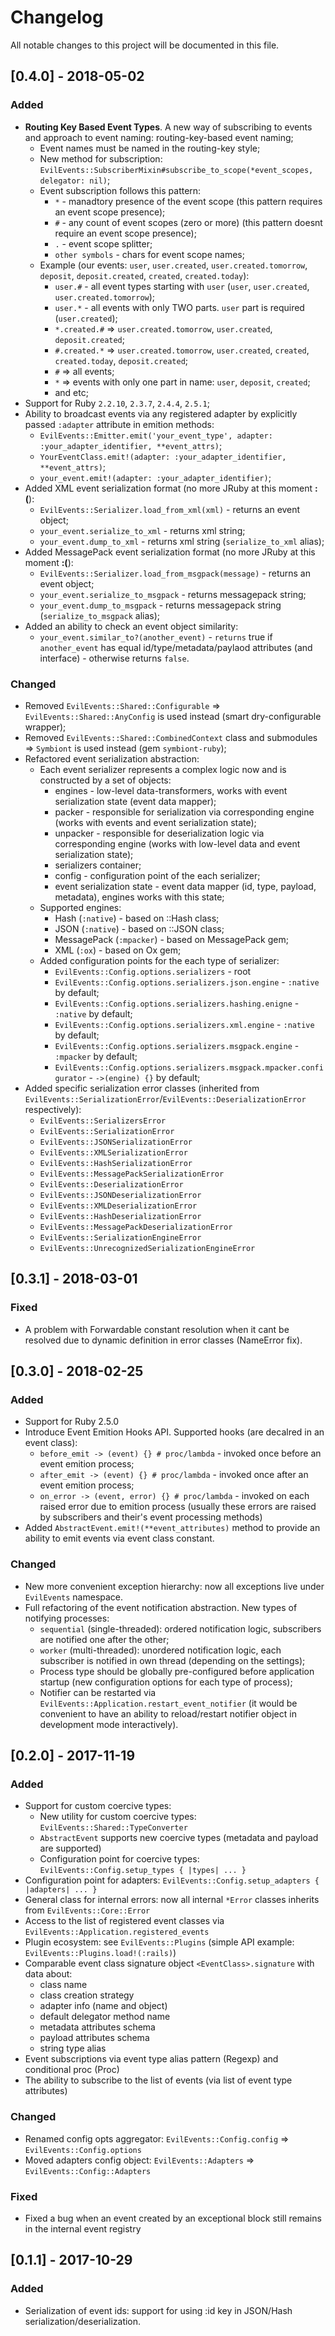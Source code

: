 # Changelog
All notable changes to this project will be documented in this file.

## [0.4.0] - 2018-05-02
### Added
- **Routing Key Based Event Types**. A new way of subscribing to events and approach to event naming: routing-key-based event naming;
  - Event names must be named in the routing-key style;
  - New method for subscription: `EvilEvents::SubscriberMixin#subscribe_to_scope(*event_scopes, delegator: nil)`;
  - Event subscription follows this pattern:
    - `*` - manadtory presence of the event scope (this pattern requires an event scope presence);
    - `#` - any count of event scopes (zero or more) (this pattern doesnt require an event scope presence);
    - `.` - event scope splitter;
    - `other symbols` - chars for event scope names;
  - Example (our events: `user`, `user.created`, `user.created.tomorrow`, `deposit`, `deposit.created`, `created`, `created.today`):
    - `user.#` - all event types starting with `user` (`user`, `user.created`, `user.created.tomorrow`);
    - `user.*` - all events with only TWO parts. `user` part is required (`user.created`);
    - `*.created.#` => `user.created.tomorrow`, `user.created`, `deposit.created`;
    - `#.created.*` => `user.created.tomorrow`, `user.created`, `created`, `created.today`, `deposit.created`;
    - `#` => all events;
    - `*` => events with only one part in name: `user`, `deposit`, `created`;
    - and etc;
- Support for Ruby `2.2.10`, `2.3.7`, `2.4.4`, `2.5.1`;
- Ability to broadcast events via any registered adapter by explicitly passed `:adapter` attribute in emition methods:
  - `EvilEvents::Emitter.emit('your_event_type', adapter: :your_adapter_identifier, **event_attrs)`;
  - `YourEventClass.emit!(adapter: :your_adapter_identifier, **event_attrs)`;
  - `your_event.emit!(adapter: :your_adapter_identifier)`;
- Added XML event serialization format (no more JRuby at this moment **:(**):
  - `EvilEvents::Serializer.load_from_xml(xml)` - returns an event object;
  - `your_event.serialize_to_xml` - returns xml string;
  - `your_event.dump_to_xml` - returns xml string (`serialize_to_xml` alias);
- Added MessagePack event serialization format (no more JRuby at this moment **:(**):
  - `EvilEvents::Serializer.load_from_msgpack(message)` - returns an event object;
  - `your_event.serialize_to_msgpack` - returns messagepack string;
  - `your_event.dump_to_msgpack` - returns messagepack string (`serialize_to_msgpack` alias);
- Added an ability to check an event object similarity:
  - `your_event.similar_to?(another_event)` - `returns` true if `another_event` has equal id/type/metadata/paylaod
    attributes (and interface) - otherwise returns `false`.

### Changed
- Removed `EvilEvents::Shared::Configurable` => `EvilEvents::Shared::AnyConfig` is used instead (smart dry-configurable wrapper);
- Removed `EvilEvents::Shared::CombinedContext` class and submodules => `Symbiont` is used instead (gem `symbiont-ruby`);
- Refactored event serialization abstraction:
  - Each event serializer represents a complex logic now and is constructed by a set of objects:
    - engines - low-level data-transformers, works with event serialization state (event data mapper);
    - packer - responsible for serialization via corresponding engine  (works with events and event serialization state);
    - unpacker - responsible for deserialization logic via corresponding engine (works with low-level data and event serialization state);
    - serializers container;
    - config - configuration point of the each serializer;
    - event serialization state - event data mapper (id, type, payload, metadata), engines works with this state;
  - Supported engines:
    - Hash (`:native`) - based on ::Hash class;
    - JSON (`:native`) - based on ::JSON class;
    - MessagePack (`:mpacker`) - based on MessagePack gem;
    - XML (`:ox`) - based on Ox gem;
  - Added configuration points for the each type of serializer:
    - `EvilEvents::Config.options.serializers` - root
    - `EvilEvents::Config.options.serializers.json.engine` - `:native` by default;
    - `EvilEvents::Config.options.serializers.hashing.enigne` - `:native` by default;
    - `EvilEvents::Config.options.serializers.xml.engine` - `:native` by default;
    - `EvilEvents::Config.options.serializers.msgpack.engine` - `:mpacker` by default;
    - `EvilEvents::Config.options.serializers.msgpack.mpacker.configurator` - `->(engine) {}` by default;
- Added specific serialization error classes (inherited from `EvilEvents::SerializationError`/`EvilEvents::DeserializationError` respectively):
  - `EvilEvents::SerializersError`
  - `EvilEvents::SerializationError`
  - `EvilEvents::JSONSerializationError`
  - `EvilEvents::XMLSerializationError`
  - `EvilEvents::HashSerializationError`
  - `EvilEvents::MessagePackSerializationError`
  - `EvilEvents::DeserializationError`
  - `EvilEvents::JSONDeserializationError`
  - `EvilEvents::XMLDeserializationError`
  - `EvilEvents::HashDeserializationError`
  - `EvilEvents::MessagePackDeserializationError`
  - `EvilEvents::SerializationEngineError`
  - `EvilEvents::UnrecognizedSerializationEngineError`

## [0.3.1] - 2018-03-01
### Fixed
- A problem with Forwardable constant resolution when it cant be resolved due to dynamic definition in error classes (NameError fix).

## [0.3.0] - 2018-02-25
### Added
- Support for Ruby 2.5.0
- Introduce Event Emition Hooks API. Supported hooks (are decalred in an event class):
  - `before_emit -> (event) {} # proc/lambda` - invoked once before an event emition process;
  - `after_emit -> (event) {} # proc/lambda` - invoked once after an event emition process;
  - `on_error -> (event, error) {} # proc/lambda` - invoked on each raised error due to emition process
    (usually these errors are raised by subscribers and their's event processing methods)
- Added `AbstractEvent.emit!(**event_attributes)` method to provide an ability to emit events via event class constant.

### Changed
- New more convenient exception hierarchy: now all exceptions live under `EvilEvents` namespace.
- Full refactoring of the event notification abstraction. New types of notifying processes:
  - `sequential` (single-threaded): ordered notification logic, subscribers are notified one after the other;
  - `worker` (multi-threaded): unordered notification logic, each subscriber is notified in own thread (depending on the settings);
  - Process type should be globally pre-configured before application startup (new configuration options for each type of process);
  - Notifier can be restarted via `EvilEvents::Application.restart_event_notifier` (it would be convenient to have an ability to reload/restart notifier object in development mode interactively).

## [0.2.0] - 2017-11-19
### Added
- Support for custom coercive types:
  - New utility for custom coercive types: `EvilEvents::Shared::TypeConverter`
  - `AbstractEvent` supports new coercive types (metadata and payload are supported)
  - Configuration point for coercive types: `EvilEvents::Config.setup_types { |types| ... }`
- Configuration point for adapters: `EvilEvents::Config.setup_adapters { |adapters| ... }`
- General class for internal errors: now all internal `*Error` classes inherits from `EvilEvents::Core::Error`
- Access to the list of registered event classes via `EvilEvents::Application.registered_events`
- Plugin ecosystem: see `EvilEvents::Plugins` (simple API example: `EvilEvents::Plugins.load!(:rails)`)
- Comparable event class signature object `<EventClass>.signature` with data about:
  -  class name
  -  class creation strategy
  -  adapter info (name and object)
  -  default delegator method name
  -  metadata attributes schema
  -  payload attributes schema
  -  string type alias
- Event subscriptions via event type alias pattern (Regexp) and conditional proc (Proc)
- The ability to subscribe to the list of events (via list of event type attributes)

### Changed
- Renamed config opts aggregator: `EvilEvents::Config.config` => `EvilEvents::Config.options`
- Moved adapters config object: `EvilEvents::Adapters` => `EvilEvents::Config::Adapters`

### Fixed
- Fixed a bug when an event created by an exceptional block still remains in the internal event registry

## [0.1.1] - 2017-10-29
### Added
- Serialization of event ids: support for using :id key in JSON/Hash serialization/deserialization.

